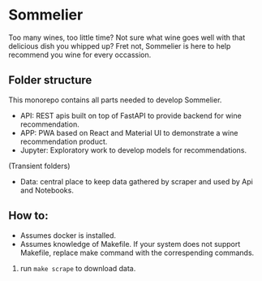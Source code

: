 # Sommelier

Too many wines, too little time? Not sure what wine goes well with that delicious dish you whipped up?
Fret not, Sommelier is here to help recommend you wine for every occassion.

## Folder structure

This monorepo contains all parts needed to develop Sommelier. 
- API: REST apis built on top of FastAPI to provide backend for wine recommendation.
- APP: PWA based on React and Material UI to demonstrate a wine recommendation product.
- Jupyter: Exploratory work to develop models for recommendations.

(Transient folders)
- Data: central place to keep data gathered by scraper and used by Api and Notebooks.

## How to:
- Assumes docker is installed.
- Assumes knowledge of Makefile. If your system does not support Makefile, replace make command with the correspending commands.
1. run `make scrape` to download data.